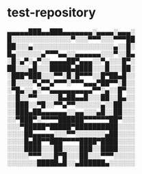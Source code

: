 # test-repository
▄▄▄▄▄███▄▄███▄▄▄▄▄▄▄░▄▄▄▄░▄▄▄░
█░░░░░░░░░░░░░░▀░░░▀▀▀░░░▀▀▀██
██░░░▄░░░░░░░░░░░░░░░░░░░▄░░█░
█▄░░░░░░▄▀▀▀▄▄░░▄▄▄▄▄▄░░░▀░░█▄
░█░▄▀░▄▀░░▄▄▄▄██▀▄▄▄░░▀▄░░░█▀░
██░░░▄█░░░█████▄████░░░█░░░██░
░███▀███░░░▀▀░█░█▀▀▀░░█▀██▄█░░
░█░░░░▀▄▀▀▄▀▀▀░▀▀▀▄▄▄▀██▀▀░█░░
░▀█▄░░▄░▀▀▄▄▄▄▄▄▄▄▄▄▀▀░▄░░█▀░░
░░█░░▀▀░░░░░█▄██▄▄█░░░██░░█▄░░
░░███░░▀█░░▀▀▄▀▀░░░░░░▄░░██░░░
░░███▄██▄▄▄▄▄▄░░▄▄░░░▄█░░██░░░
░░▀███▀░▀▀▀▀██████▀▀▀▀▀▀██▀░░░
░░░▀█████▀█████▀██████████░░░░
░░░░██▄▄▄▄▄░░░▀▀░░░░░░░▄██░░░░
░░░░█▄██▀▀███▀▀▀▀████▀████░░░░
░░░░████░░░██░░░░███░░████░░░░
░░░░░▀▀▀░░░█▀█░░░██░░░▀▀▀░░░░░
░░░░░░░█████▄█░░▄██████▄░░░░░░

